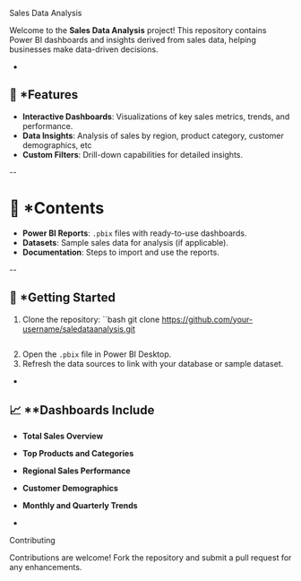 Sales Data Analysis 


Welcome to the **Sales Data Analysis** project! This repository contains Power BI dashboards and insights derived from sales data, helping businesses make data-driven decisions.

-

## 📌 *Features

- **Interactive Dashboards**: Visualizations of key sales metrics, trends, and performance.
- **Data Insights**: Analysis of sales by region, product category, customer demographics, etc
- **Custom Filters**: Drill-down capabilities for detailed insights.

--

# 📂 *Contents

- **Power BI Reports**: `.pbix` files with ready-to-use dashboards.
- **Datasets**: Sample sales data for analysis (if applicable).
- **Documentation**: Steps to import and use the reports.

--

## 🚀 *Getting Started

1. Clone the repository:
   ``bash
   git clone https://github.com/your-username/saledataanalysis.git
   ```
2. Open the `.pbix` file in Power BI Desktop.
3. Refresh the data sources to link with your database or sample dataset.

-

## 📈 **Dashboards Include

- **Total Sales Overview**
- **Top Products and Categories**
- **Regional Sales Performance**
- **Customer Demographics**
- **Monthly and Quarterly Trends**

-

 Contributing

Contributions are welcome! Fork the repository and submit a pull request for any enhancements.







